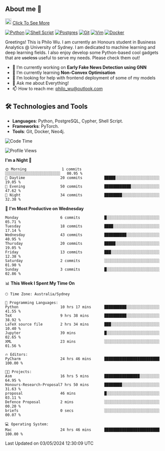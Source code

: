 ## About me 🤗

<a href="#"><img src="https://media.giphy.com/media/hvRJCLFzcasrR4ia7z/giphy.gif" width="20px" height="20px"></a> [Click To See More](https://philowu.notion.site/philowu/Philo-Hao-Wu-8bc7b2a81217493399d7db22df70fbfd)

[![Python](https://img.shields.io/badge/python-3670A0?style=for-the-badge&logo=python&logoColor=ffdd54)](#)
[![Shell Script](https://img.shields.io/badge/shell_script-%23121011.svg?style=for-the-badge&logo=gnu-bash&logoColor=white)](#)
[![Postgres](https://img.shields.io/badge/postgres-%23316192.svg?style=for-the-badge&logo=postgresql&logoColor=white)](#)
[![Git](https://img.shields.io/badge/git-%23F05033.svg?style=for-the-badge&logo=git&logoColor=white)](#)
[![Vim](https://img.shields.io/badge/VIM-%2311AB00.svg?style=for-the-badge&logo=vim&logoColor=white)](#)
[![Docker](https://img.shields.io/badge/docker-%230db7ed.svg?style=for-the-badge&logo=docker&logoColor=white)](#)

Greetings! This is Philo Wu. I am currently an Honours student in Business Analytics \@ University of Sydney. I am dedicated to machine learning and deep learning fields. I also enjoy develop some Python-based cool gadgets that are ~~useless~~ useful to serve my needs. Please check them out!

- 🔭 I’m currently working on **Early Fake News Detection using GNN**
- 🌱 I’m currently learning **Non-Convex Optimisation**
- 🤔 I’m looking for help with frontend deployment of some of my models
- 💬 Ask me about Everything!
- 📫 How to reach me: philo_wu@outlook.com

## 🛠 Technologies and Tools
- **Languages**: Python, PostgreSQL, Cypher, Shell Script.
- **Frameworks**: PyTorch.
- **Tools**: Git, Docker, Neo4j.

<!--START_SECTION:waka-->
![Code Time](http://img.shields.io/badge/Code%20Time-122%20hrs%2027%20mins-blue)

![Profile Views](http://img.shields.io/badge/Profile%20Views-7-blue)

**I'm a Night 🦉** 

```text
🌞 Morning                1 commits           ░░░░░░░░░░░░░░░░░░░░░░░░░   00.95 % 
🌆 Daytime                20 commits          █████░░░░░░░░░░░░░░░░░░░░   19.05 % 
🌃 Evening                50 commits          ████████████░░░░░░░░░░░░░   47.62 % 
🌙 Night                  34 commits          ████████░░░░░░░░░░░░░░░░░   32.38 % 
```
📅 **I'm Most Productive on Wednesday** 

```text
Monday                   6 commits           █░░░░░░░░░░░░░░░░░░░░░░░░   05.71 % 
Tuesday                  18 commits          ████░░░░░░░░░░░░░░░░░░░░░   17.14 % 
Wednesday                43 commits          ██████████░░░░░░░░░░░░░░░   40.95 % 
Thursday                 20 commits          █████░░░░░░░░░░░░░░░░░░░░   19.05 % 
Friday                   13 commits          ███░░░░░░░░░░░░░░░░░░░░░░   12.38 % 
Saturday                 2 commits           ░░░░░░░░░░░░░░░░░░░░░░░░░   01.90 % 
Sunday                   3 commits           █░░░░░░░░░░░░░░░░░░░░░░░░   02.86 % 
```


📊 **This Week I Spent My Time On** 

```text
🕑︎ Time Zone: Australia/Sydney

💬 Programming Languages: 
Python                   10 hrs 17 mins      ██████████░░░░░░░░░░░░░░░   41.55 % 
TeX                      9 hrs 38 mins       ██████████░░░░░░░░░░░░░░░   38.92 % 
LaTeX source file        2 hrs 34 mins       ███░░░░░░░░░░░░░░░░░░░░░░   10.40 % 
Jupyter                  39 mins             █░░░░░░░░░░░░░░░░░░░░░░░░   02.65 % 
XML                      23 mins             ░░░░░░░░░░░░░░░░░░░░░░░░░   01.56 % 

🔥 Editors: 
PyCharm                  24 hrs 46 mins      █████████████████████████   100.00 % 

🐱‍💻 Projects: 
Asm                      16 hrs 5 mins       ████████████████░░░░░░░░░   64.95 % 
Honours-Research-Proposal7 hrs 50 mins       ████████░░░░░░░░░░░░░░░░░   31.63 % 
proposal                 46 mins             █░░░░░░░░░░░░░░░░░░░░░░░░   03.11 % 
Defence Proposal         2 mins              ░░░░░░░░░░░░░░░░░░░░░░░░░   00.20 % 
briefs                   0 secs              ░░░░░░░░░░░░░░░░░░░░░░░░░   00.07 % 

💻 Operating System: 
Mac                      24 hrs 46 mins      █████████████████████████   100.00 % 
```


 Last Updated on 03/05/2024 12:30:09 UTC
<!--END_SECTION:waka-->
